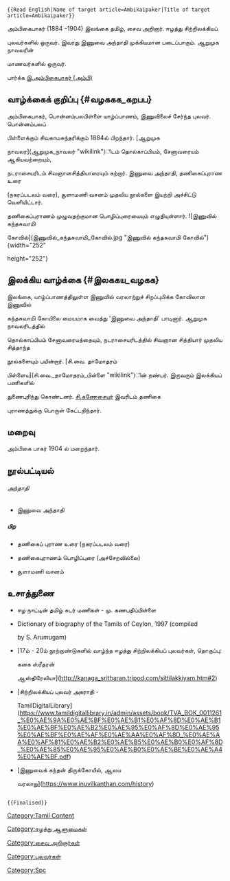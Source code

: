 ```{=mediawiki}
{{Read English|Name of target article=Ambikaipaker|Title of target article=Ambikaipaker}}
```
அம்பிகைபாகர் (1884 -1904) இலங்கை தமிழ், சைவ அறிஞர். ஈழத்து சிற்றிலக்கியப்
புலவர்களில் ஒருவர். இவரது இணுவை அந்தாதி முக்கியமான படைப்பாகும். ஆறுமுக நாவலரின்
மாணவர்களில் ஒருவர்.

பார்க்க [இ.அம்பிகைபாகர் (அம்பி)](இ.அம்பிகைபாகர்_(அம்பி) "wikilink")

## வாழ்க்கைக் குறிப்பு {#வழககக_கறபப}

அம்பிகைபாகர், பொன்னம்பலபிள்ளை யாழ்ப்பாணம், இணுவிலைச் சேர்ந்த புலவர். பொன்னம்பலப்
பிள்ளைக்கும் சிவகாமசுந்தரிக்கும் 1884ல் பிறந்தார். [ஆறுமுக
நாவலர](ஆறுமுக_நாவலர் "wikilink")ிடம் தொல்காப்பியம், சேனாவரையம் ஆகியவற்றையும்,
நடராசையரிடம் சிவஞானசித்தியாரையும் கற்றார். இணுவை அந்தாதி, தணிகைப்புராண உரை
(நகரப்படலம் வரை), சூளாமணி வசனம் முதலிய நூல்களை இயற்றி அச்சிட்டு வெளியிட்டார்.
தணிகைப்புராணம் முழுவதற்குமான பொழிப்புரையையும் எழுதியுள்ளார். ![இணுவில் கந்தசுவாமி
கோவில்](இணுவில்_கந்தசுவாமி_கோவில்.jpg "இணுவில் கந்தசுவாமி கோவில்"){width="252"
height="252"}

## இலக்கிய வாழ்க்கை {#இலககய_வழகக}

இலங்கை, யாழ்ப்பாணத்திலுள்ள இணுவில் வரலாற்றுச் சிறப்புமிக்க கோவிலான இணுவில்
கந்தசுவாமி கோயிலை மையமாக வைத்து 'இணுவை அந்தாதி' பாடினார். ஆறுமுக நாவலரிடத்தில்
தொல்காப்பியம் சேனாவரையத்தையும், நடராசையரிடத்தில் சிவஞான சித்தியார் முதலிய சித்தாந்த
நூல்களையும் பயின்றார். [சி.வை. தாமோதரம்
பிள்ளைய](சி.வை._தாமோதரம்_பிள்ளை "wikilink")ின் நண்பர். இருவரும் இலக்கியப் பணிகளில்
துணைபுரிந்து கொண்டனர். [சி.கணேசையர்](சி.கணேசையர் "wikilink") இவரிடம் தணிகை
புராணத்துக்கு பொருள் கேட்டறிந்தார்.

## மறைவு

அம்பிகை பாகர் 1904 ல் மறைந்தார்.

## நூல்பட்டியல்

###### அந்தாதி

-   இணுவை அந்தாதி

##### பிற

-   தணிகைப் புராண உரை (நகரப்படலம் வரை)
-   தணிகைபுராணம் பொழிப்புரை (அச்சேறவில்லை)
-   சூளாமணி வசனம்

## உசாத்துணை

-   ஈழ நாட்டின் தமிழ் சுடர் மணிகள் - மு. கணபதிப்பிள்ளை
-   Dictionary of biography of the Tamils of Ceylon, 1997 (compiled
    by S. Arumugam)
-   [17ம் - 20ம் நூற்றாண்டுகளில் வாழ்ந்த ஈழத்து சிற்றிலக்கியப் புலவர்கள், தொகுப்பு:
    கனக ஸ்ரீதரன்
    ஆஸ்திரேலியா](http://kanaga_sritharan.tripod.com/sittilakkiyam.htm#2)
-   [சிற்றிலக்கியப் புலவர் அகராதி -
    TamilDigitalLibrary](https://www.tamildigitallibrary.in/admin/assets/book/TVA_BOK_0011261_%E0%AE%9A%E0%AE%BF%E0%AE%B1%E0%AF%8D%E0%AE%B1%E0%AE%BF%E0%AE%B2%E0%AE%95%E0%AF%8D%E0%AE%95%E0%AE%BF%E0%AE%AF%E0%AE%AA%E0%AF%8D_%E0%AE%AA%E0%AF%81%E0%AE%B2%E0%AE%B5%E0%AE%B0%E0%AF%8D_%E0%AE%85%E0%AE%95%E0%AE%B0%E0%AE%BE%E0%AE%A4%E0%AE%BF.pdf)
-   [இணுவைக் கந்தன் திருக்கோயில், ஆலய
    வரலாறு](https://www.inuvilkanthan.com/history)

```{=mediawiki}
{{Finalised}}
```
[Category:Tamil Content](Category:Tamil_Content "wikilink")
[Category:ஈழத்து ஆளுமைகள்](Category:ஈழத்து_ஆளுமைகள் "wikilink")
[Category:சைவ அறிஞர்கள்](Category:சைவ_அறிஞர்கள் "wikilink")
[Category:புலவர்கள்](Category:புலவர்கள் "wikilink")
[Category:Spc](Category:Spc "wikilink")
